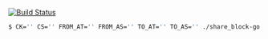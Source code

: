 [![Build Status](https://travis-ci.org/pocke/share_block-go.svg?branch=master)](https://travis-ci.org/pocke/share_block-go)

```sh
$ CK='' CS='' FROM_AT='' FROM_AS='' TO_AT='' TO_AS='' ./share_block-go
```
